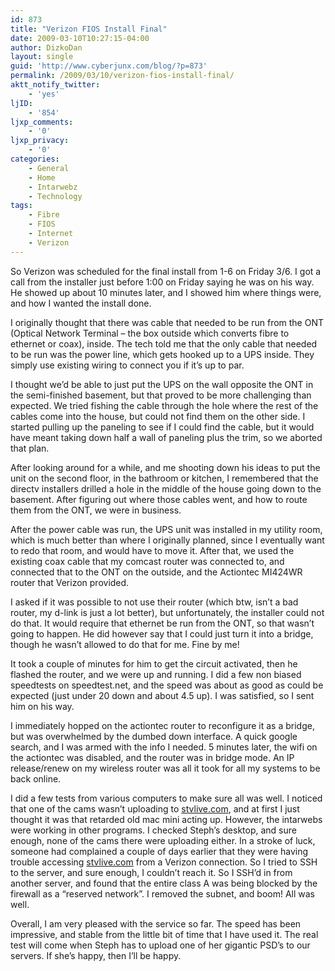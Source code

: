 ```yaml
---
id: 873
title: "Verizon FIOS Install Final"
date: 2009-03-10T10:27:15-04:00
author: DizkoDan
layout: single
guid: 'http://www.cyberjunx.com/blog/?p=873'
permalink: /2009/03/10/verizon-fios-install-final/
aktt_notify_twitter:
    - 'yes'
ljID:
    - '854'
ljxp_comments:
    - '0'
ljxp_privacy:
    - '0'
categories:
    - General
    - Home
    - Intarwebz
    - Technology
tags:
    - Fibre
    - FIOS
    - Internet
    - Verizon
---
```


So Verizon was scheduled for the final install from 1-6 on Friday 3/6. I got a call from the installer just before 1:00 on Friday saying he was on his way. He showed up about 10 minutes later, and I showed him where things were, and how I wanted the install done.

I originally thought that there was cable that needed to be run from the ONT (Optical Network Terminal – the box outside which converts fibre to ethernet or coax), inside. The tech told me that the only cable that needed to be run was the power line, which gets hooked up to a UPS inside. They simply use existing wiring to connect you if it’s up to par.

I thought we’d be able to just put the UPS on the wall opposite the ONT in the semi-finished basement, but that proved to be more challenging than expected. We tried fishing the cable through the hole where the rest of the cables come into the house, but could not find them on the other side. I started pulling up the paneling to see if I could find the cable, but it would have meant taking down half a wall of paneling plus the trim, so we aborted that plan.

After looking around for a while, and me shooting down his ideas to put the unit on the second floor, in the bathroom or kitchen, I remembered that the directv installers drilled a hole in the middle of the house going down to the basement. After figuring out where those cables went, and how to route them from the ONT, we were in business.

After the power cable was run, the UPS unit was installed in my utility room, which is much better than where I originally planned, since I eventually want to redo that room, and would have to move it. After that, we used the existing coax cable that my comcast router was connected to, and connected that to the ONT on the outside, and the Actiontec MI424WR router that Verizon provided.

I asked if it was possible to not use their router (which btw, isn’t a bad router, my d-link is just a lot better), but unfortunately, the installer could not do that. It would require that ethernet be run from the ONT, so that wasn’t going to happen. He did however say that I could just turn it into a bridge, though he wasn’t allowed to do that for me. Fine by me!

It took a couple of minutes for him to get the circuit activated, then he flashed the router, and we were up and running. I did a few non biased speedtests on speedtest.net, and the speed was about as good as could be expected (just under 20 down and about 4.5 up). I was satisfied, so I sent him on his way.

I immediately hopped on the actiontec router to reconfigure it as a bridge, but was overwhelmed by the dumbed down interface. A quick google search, and I was armed with the info I needed. 5 minutes later, the wifi on the actiontec was disabled, and the router was in bridge mode. An IP release/renew on my wireless router was all it took for all my systems to be back online.

I did a few tests from various computers to make sure all was well. I noticed that one of the cams wasn’t uploading to [stvlive.com](http://www.stvlive.com), and at first I just thought it was that retarded old mac mini acting up. However, the intarwebs were working in other programs. I checked Steph’s desktop, and sure enough, none of the cams there were uploading either. In a stroke of luck, someone had complained a couple of days earlier that they were having trouble accessing [stvlive.com](http://www.stvlive.com) from a Verizon connection. So I tried to SSH to the server, and sure enough, I couldn’t reach it. So I SSH’d in from another server, and found that the entire class A was being blocked by the firewall as a “reserved network”. I removed the subnet, and boom! All was well.

Overall, I am very pleased with the service so far. The speed has been impressive, and stable from the little bit of time that I have used it. The real test will come when Steph has to upload one of her gigantic PSD’s to our servers. If she’s happy, then I’ll be happy.